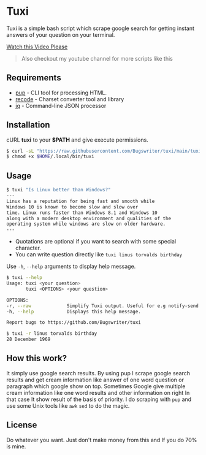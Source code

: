 # Tuxi

Tuxi is a simple bash script which scrape google search for getting instant answers of your question on your terminal.

[Watch this Video Please](https://www.youtube.com/watch?v=EtwWvMa8muU)
> Also checkout my youtube channel for more scripts like this

## Requirements
* [pup](https://github.com/ericchiang/pup) - CLI tool for processing HTML.
* [recode](https://github.com/rrthomas/recode) - Charset converter tool and library
* [jq](https://github.com/stedolan/jq) - Command-line JSON processor

## Installation
cURL **tuxi** to your **$PATH** and give execute permissions.
```bash
$ curl -sL "https://raw.githubusercontent.com/Bugswriter/tuxi/main/tuxi" -o $HOME/.local/bin/tuxi
$ chmod +x $HOME/.local/bin/tuxi
```

## Usage
```bash
$ tuxi "Is Linux better than Windows?"
---
Linux has a reputation for being fast and smooth while
Windows 10 is known to become slow and slow over
time. Linux runs faster than Windows 8.1 and Windows 10
along with a modern desktop environment and qualities of the
operating system while windows are slow on older hardware.
---
```
* Quotations are optional if you want to search with some special character.
* You can write question directly like `tuxi linus torvalds birthday`

Use `-h`, `--help` arguments to display help message. 
```bash
$ tuxi --help
Usage: tuxi <your question>
       tuxi <OPTIONS> <your question>

OPTIONS:
-r, --raw             Simplify Tuxi output. Useful for e.g notify-send.
-h, --help            Displays this help message.

Report bugs to https://github.com/Bugswriter/tuxi
```
```bash
$ tuxi -r linus torvalds birthday
28 December 1969
```

## How this work?
It simply use google search results.
By using pup I scrape google search results and get cream information like answer of one word question or paragraph which google show on top.
Sometimes Google give multiple cream information like one word results and other information on right In that case It show result of the basis of priority.
I do scraping with `pup` and use some Unix tools like `awk` `sed` to do the magic.

## License
Do whatever you want. Just don't make money from this and If you do 70% is mine.
